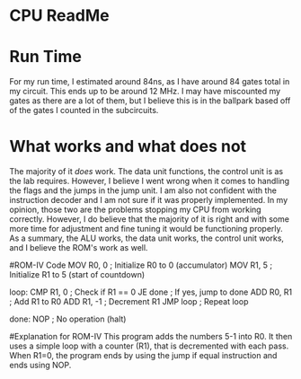 # CPU ReadMe

# Run Time
For my run time, I estimated around 84ns, as I have around 84 gates total in my circuit. This ends up to be around 12 MHz. I may have miscounted my gates as there are a lot of them, but I believe this is in the ballpark based off of the gates I counted in the subcircuits.

# What works and what does not
The majority of it *does* work. The data unit functions, the control unit is as the lab requires. However, I believe I went wrong when it comes to handling the flags and the jumps in the jump unit. I am also not confident with the instruction decoder and I am not sure if it was properly implemented. In my opinion, those two are the problems stopping my CPU from working correctly. However, I do believe that the majority of it is right and with some more time for adjustment and fine tuning it would be functioning properly. As a summary, the ALU works, the data unit works, the control unit works, and I believe the ROM's work as well. 

#ROM-IV Code
MOV R0, 0      ; Initialize R0 to 0 (accumulator)
MOV R1, 5      ; Initialize R1 to 5 (start of countdown)

loop:
CMP R1, 0      ; Check if R1 == 0
JE done        ; If yes, jump to done
ADD R0, R1     ; Add R1 to R0
ADD R1, -1     ; Decrement R1
JMP loop       ; Repeat loop

done:
NOP            ; No operation (halt)

#Explanation for ROM-IV
This program adds the numbers 5-1 into R0. It then uses a simple loop with a counter (R1), that is decremented with each pass. When R1=0, the program ends by using the jump if equal instruction and ends using NOP.
